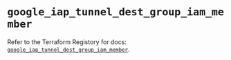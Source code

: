 # `google_iap_tunnel_dest_group_iam_member`

Refer to the Terraform Registory for docs: [`google_iap_tunnel_dest_group_iam_member`](https://registry.terraform.io/providers/hashicorp/google-beta/5.29.0/docs/resources/google_iap_tunnel_dest_group_iam_member).
